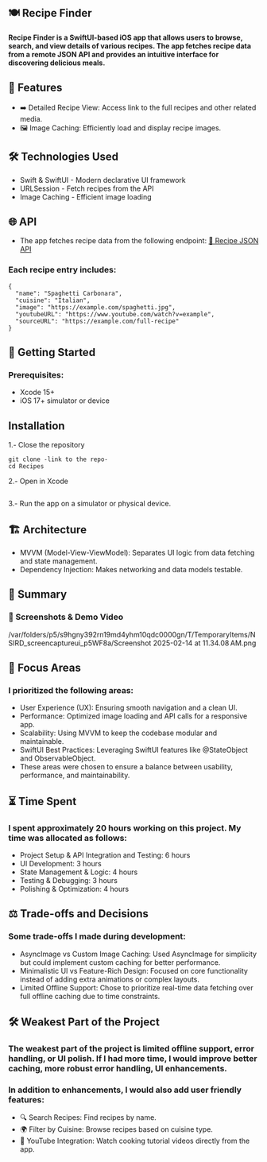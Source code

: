 ## 🍽️ Recipe Finder
#### Recipe Finder is a SwiftUI-based iOS app that allows users to browse, search, and view details of various recipes. The app fetches recipe data from a remote JSON API and provides an intuitive interface for discovering delicious meals.

## 📱 Features
- ➡️ Detailed Recipe View: Access link to the full recipes and other related media.
- 🖼️ Image Caching: Efficiently load and display recipe images.

## 🛠️ Technologies Used
- Swift & SwiftUI - Modern declarative UI framework
- URLSession - Fetch recipes from the API
- Image Caching - Efficient image loading

## 🌐 API
- The app fetches recipe data from the following endpoint:
[🔗 Recipe JSON API](https://d3jbb8n5wk0qxi.cloudfront.net/recipes.json)

### Each recipe entry includes:
```
{
  "name": "Spaghetti Carbonara",
  "cuisine": "Italian",
  "image": "https://example.com/spaghetti.jpg",
  "youtubeURL": "https://www.youtube.com/watch?v=example",
  "sourceURL": "https://example.com/full-recipe"
}
```

## 🚀 Getting Started
### Prerequisites:
- Xcode 15+
- iOS 17+ simulator or device

## Installation
1.- Close the repository 
```
git clone -link to the repo-
cd Recipes
```
2.- Open in Xcode
``` open Recipes.xcodeproj
```
3.- Run the app on a simulator or physical device.

## 🏗️ Architecture 
- MVVM (Model-View-ViewModel): Separates UI logic from data fetching and state management.
- Dependency Injection: Makes networking and data models testable.

## 🎥 Summary
### 📸 Screenshots & Demo Video

/var/folders/p5/s9hgny392rn19md4yhm10qdc0000gn/T/TemporaryItems/NSIRD_screencaptureui_p5WF8a/Screenshot 2025-02-14 at 11.34.08 AM.png

## 🎯 Focus Areas
### I prioritized the following areas:
- User Experience (UX): Ensuring smooth navigation and a clean UI.
- Performance: Optimized image loading and API calls for a responsive app.
- Scalability: Using MVVM to keep the codebase modular and maintainable.
- SwiftUI Best Practices: Leveraging SwiftUI features like @StateObject and ObservableObject.
- These areas were chosen to ensure a balance between usability, performance, and maintainability.

## ⏳ Time Spent
### I spent approximately 20 hours working on this project. My time was allocated as follows:

- Project Setup & API Integration and Testing: 6 hours
- UI Development: 3 hours 
- State Management & Logic: 4 hours
- Testing & Debugging: 3 hours
- Polishing & Optimization: 4 hours

## ⚖️ Trade-offs and Decisions
### Some trade-offs I made during development:

- AsyncImage vs Custom Image Caching: Used AsyncImage for simplicity but could implement custom caching for better performance.
- Minimalistic UI vs Feature-Rich Design: Focused on core functionality instead of adding extra animations or complex layouts.
- Limited Offline Support: Chose to prioritize real-time data fetching over full offline caching due to time constraints.

## 🛠️ Weakest Part of the Project
### The weakest part of the project is limited offline support, error handling, or UI polish. If I had more time, I would improve better caching, more robust error handling, UI enhancements.
### In addition to enhancements, I would also add user friendly features: 
- 🔍 Search Recipes: Find recipes by name.
- 🌍 Filter by Cuisine: Browse recipes based on cuisine type.
- 🎥 YouTube Integration: Watch cooking tutorial videos directly from the app.




